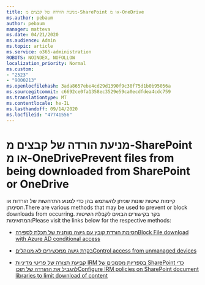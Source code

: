 ```yaml
---
title: מניעת הורדה של קבצים מ-SharePoint או מ-OneDrive
ms.author: pebaum
author: pebaum
manager: matteva
ms.date: 04/21/2020
ms.audience: Admin
ms.topic: article
ms.service: o365-administration
ROBOTS: NOINDEX, NOFOLLOW
localization_priority: Normal
ms.custom:
- "2523"
- "9000213"
ms.openlocfilehash: 3ada8657ebe4cd29d1390f9c30f75d1b0b95056a
ms.sourcegitcommit: c6692ce0fa1358ec3529e59ca0ecdfdea4cdc759
ms.translationtype: MT
ms.contentlocale: he-IL
ms.lasthandoff: 09/14/2020
ms.locfileid: "47741556"
---
```

# <a name="prevent-files-from-being-downloaded-from-sharepoint-or-onedrive"></a><span data-ttu-id="eaac0-102">מניעת הורדה של קבצים מ-SharePoint או מ-OneDrive</span><span class="sxs-lookup"><span data-stu-id="eaac0-102">Prevent files from being downloaded from SharePoint or OneDrive</span></span>

<span data-ttu-id="eaac0-103">קיימות שיטות שונות שניתן להשתמש בהן כדי למנוע התרחשות של הורדות או חסימתן.</span><span class="sxs-lookup"><span data-stu-id="eaac0-103">There are various methods that may be used to prevent or block downloads from occurring.</span></span> <span data-ttu-id="eaac0-104">בקר בקישורים הבאים לקבלת השיטות המתאימות:</span><span class="sxs-lookup"><span data-stu-id="eaac0-104">Please visit the links below for the respective methods:</span></span>

- [<span data-ttu-id="eaac0-105">חסימת הורדת קובץ עם גישה מותנית של תכלת לספירה</span><span class="sxs-lookup"><span data-stu-id="eaac0-105">Block File download with Azure AD conditional access</span></span>](https://docs.microsoft.com/cloud-app-security/use-case-proxy-block-session-aad#create-a-block-download-policy-for-unmanaged-devices)

- [<span data-ttu-id="eaac0-106">בקרת גישה ממכשירים לא מנוהלים</span><span class="sxs-lookup"><span data-stu-id="eaac0-106">Control access from unmanaged devices</span></span>](https://docs.microsoft.com/sharepoint/control-access-from-unmanaged-devices)

- [<span data-ttu-id="eaac0-107">קביעת תצורה של פריטי מדיניות IRM בספריות מסמכים של SharePoint כדי להגביל את ההורדה של תוכן</span><span class="sxs-lookup"><span data-stu-id="eaac0-107">Configure IRM policies on SharePoint document libraries to limit download of content</span></span>](https://docs.microsoft.com/microsoft-365/compliance/set-up-irm-in-sp-admin-center)
